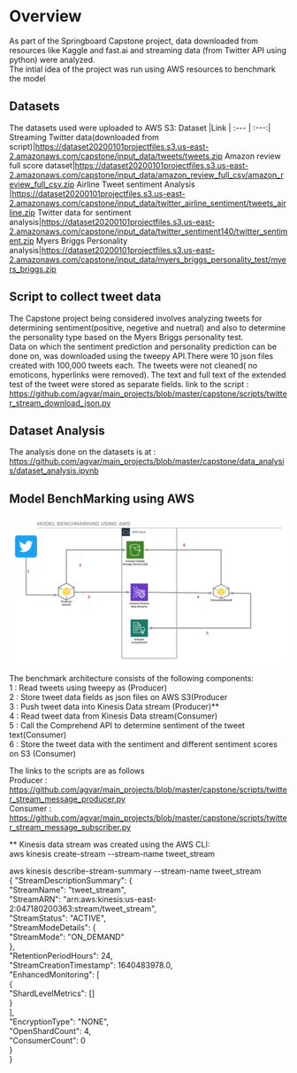 # Overview

As part of the Springboard Capstone project, data downloaded from resources like Kaggle and fast.ai and streaming data (from Twitter API using python) were analyzed.  
The intial idea of the project was run using AWS resources to benchmark the model

## Datasets 
The datasets used were uploaded to AWS S3:
Dataset  |Link | 
 :--- | :---:|
Streaming Twitter data(downloaded from script)|https://dataset20200101projectfiles.s3.us-east-2.amazonaws.com/capstone/input_data/tweets/tweets.zip
Amazon review full score dataset|https://dataset20200101projectfiles.s3.us-east-2.amazonaws.com/capstone/input_data/amazon_review_full_csv/amazon_review_full_csv.zip
Airline Tweet sentiment Analysis |https://dataset20200101projectfiles.s3.us-east-2.amazonaws.com/capstone/input_data/twitter_airline_sentiment/tweets_airline.zip
Twitter data for sentiment analysis|https://dataset20200101projectfiles.s3.us-east-2.amazonaws.com/capstone/input_data/twitter_sentiment140/twitter_sentiment.zip
Myers Briggs Personality analysis|https://dataset20200101projectfiles.s3.us-east-2.amazonaws.com/capstone/input_data/myers_briggs_personality_test/myers_briggs.zip


## Script to collect tweet data
The Capstone project being considered involves analyzing tweets for determining sentiment(positive, negetive and nuetral) and also to determine the personality type based on the Myers Briggs personality test.  
Data on which the sentiment prediction and personality prediction can be done on, was downloaded using the tweepy API.There were 10 json files created with 100,000 tweets each.
The tweets were not cleaned( no emoticons, hyperlinks were removed). The text and full text of the extended test of the tweet were stored as separate fields.
link to the script : https://github.com/agvar/main_projects/blob/master/capstone/scripts/twitter_stream_download_json.py

## Dataset Analysis
 The analysis done on the datasets is at : https://github.com/agvar/main_projects/blob/master/capstone/data_analysis/dataset_analysis.ipynb
 
 ## Model BenchMarking using AWS
 ![model benchmarking using AWS](https://github.com/agvar/main_projects/blob/master/capstone/images/capstone_project_baseline_aws.png)
 
The benchmark architecture consists of the following components:  
1 : Read tweets using tweepy as (Producer)  
2 : Store tweet data fields as json files on AWS S3(Producer    
3 : Push tweet data into Kinesis Data stream  (Producer)**  
4 : Read tweet data from  Kinesis Data stream(Consumer)  
5 : Call the Comprehend API to determine sentiment of the tweet text(Consumer)  
6 : Store the tweet data with the sentiment and different sentiment scores on S3 (Consumer)  

The links to the scripts are as follows  
Producer : https://github.com/agvar/main_projects/blob/master/capstone/scripts/twitter_stream_message_producer.py  
Consumer : https://github.com/agvar/main_projects/blob/master/capstone/scripts/twitter_stream_message_subscriber.py  

** Kinesis data stream was created using the AWS CLI:  
aws kinesis create-stream --stream-name tweet_stream  

aws kinesis describe-stream-summary --stream-name tweet_stream  
{
    "StreamDescriptionSummary": {  
        "StreamName": "tweet_stream",  
        "StreamARN": "arn:aws:kinesis:us-east-2:047180200363:stream/tweet_stream",  
        "StreamStatus": "ACTIVE",  
        "StreamModeDetails": {  
            "StreamMode": "ON_DEMAND"  
        },  
        "RetentionPeriodHours": 24,  
        "StreamCreationTimestamp": 1640483978.0,  
        "EnhancedMonitoring": [  
            {  
                "ShardLevelMetrics": []  
            }  
        ],  
        "EncryptionType": "NONE",  
        "OpenShardCount": 4,  
        "ConsumerCount": 0  
    }  
}  
